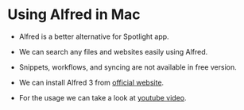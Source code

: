 # Using Alfred in Mac
- Alfred is a better alternative for Spotlight app. 
- We can search any files and websites easily using Alfred.

- Snippets, workflows, and syncing are not available in free version.

- We can install Alfred 3 from [official website](https://www.alfredapp.com/).

- For the usage we can take a look at [youtube video](https://www.youtube.com/watch?v=-UZ1mHknTiM).
